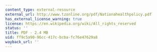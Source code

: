 ```yaml
---
content_type: external-resource
external_url: http://www.tzonline.org/pdf/Nationahealthpolicy.pdf
has_external_license_warning: true
license: https://en.wikipedia.org/wiki/All_rights_reserved
status: ''
title: PDF - 2.4 MB
uid: ff9c5a90-96cc-417c-bcba-fc76e47629a8
wayback_url: ''
---
```

